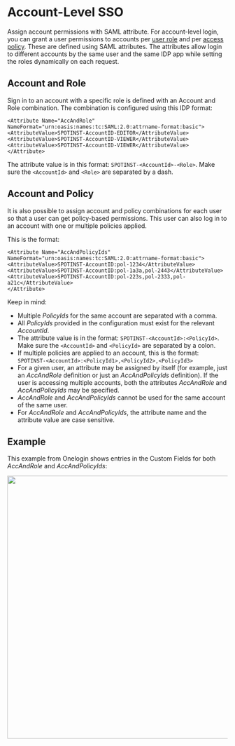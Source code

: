 # Account-Level SSO

Assign account permissions with SAML attribute. For account-level login, you can grant a user permissions to accounts per [user role](administration/users/) and per [access policy](administration/access-policies/). These are defined using SAML attributes. The attributes allow login to different accounts by the same user and the same IDP app while setting the roles dynamically on each request.

## Account and Role

Sign in to an account with a specific role is defined with an Account and Role combination. The combination is configured using this IDP format:

```
<Attribute Name="AccAndRole" NameFormat="urn:oasis:names:tc:SAML:2.0:attrname-format:basic">
<AttributeValue>SPOTINST-AccountID-EDITOR</AttributeValue>
<AttributeValue>SPOTINST-AccountID-VIEWER</AttributeValue>
<AttributeValue>SPOTINST-AccountID-VIEWER</AttributeValue>
</Attribute>
```

The attribute value is in this format: `SPOTINST-<AccountId>-<Role>`. Make sure the `<AccountId>` and `<Role>` are separated by a dash.

## Account and Policy

It is also possible to assign account and policy combinations for each user so that a user can get policy-based permissions. This user can also log in to an account with one or multiple policies applied.

This is the format:

```
<Attribute Name="AccAndPolicyIds" NameFormat="urn:oasis:names:tc:SAML:2.0:attrname-format:basic">
<AttributeValue>SPOTINST-AccountID:pol-1234</AttributeValue>
<AttributeValue>SPOTINST-AccountID:pol-1a3a,pol-2443</AttributeValue>
<AttributeValue>SPOTINST-AccountID:pol-223s,pol-2333,pol-a21c</AttributeValue>
</Attribute>
```

Keep in mind:
- Multiple <i>PolicyIds</i> for the same account are separated with a comma.
- All <i>PolicyIds</i> provided in the configuration must exist for the relevant <i>AccountId</i>.
- The attribute value is in the format: `SPOTINST-<AccountId>:<PolicyId>`. Make sure the `<AccountId>` and `<PolicyId>` are separated by a colon.
- If multiple policies are applied to an account, this is the format: `SPOTINST-<AccountId>:<PolicyId1>,<PolicyId2>,<PolicyId3>`
- For a given user, an attribute may be assigned by itself (for example, just an <i>AccAndRole</i> definition or just an <i>AccAndPolicyIds</i> definition). If the user is accessing multiple accounts, both the attributes <i>AccAndRole</i> and <i>AccAndPolicyIds</i> may be specified.
- <i>AccAndRole</i> and <i>AccAndPolicyIds</i> cannot be used for the same account of the same user.
- For <i>AccAndRole</i> and <i>AccAndPolicyIds</i>, the attribute name and the attribute value are case sensitive.

## Example

This example from Onelogin shows entries in the Custom Fields for both <i>AccAndRole</i> and <i>AccAndPolicyIds</i>:

<img width=600 src="/administration/_media/account-level-sso-01.png" />

